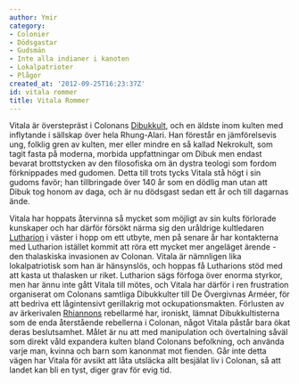```yaml
---
author: Ymir
category:
- Colonier
- Dödsgastar
- Gudsmän
- Inte alla indianer i kanoten
- Lokalpatrioter
- Plågor
created_at: '2012-09-25T16:23:37Z'
id: vitala rommer
title: Vitala Rommer
---
```

Vitala är överstepräst i Colonans [Dibukkult], och en äldste inom kulten med inflytande i sällskap över hela Rhung-Alari. Han förestår en jämförelsevis ung, folklig gren av kulten, mer eller mindre en så kallad Nekrokult, som tagit fasta på moderna, morbida uppfattningar om Dibuk men endast bevarat brottstycken av den filosofiska om än dystra teologi som fordom förknippades med gudomen. Detta till trots tycks Vitala stå högt i sin gudoms favör; han tillbringade över 140 år som en dödlig man utan att Dibuk tog honom av daga, och är nu dödsgast sedan ett år och till dagarnas ände.

Vitala har hoppats återvinna så mycket som möjligt av sin kults förlorade kunskaper och har därför försökt närma sig den uråldrige kultledaren [Lutharion] i väster i hopp om ett utbyte, men på senare år har kontakterna med Lutharion istället kommit att röra ett mycket mer angeläget ärende - den thalaskiska invasionen av Colonan. Vitala är nämnligen lika lokalpatriotisk som han är hänsynslös, och hoppas få Lutharions stöd med att kasta ut thalasken ur riket. Lutharion sägs förfoga över enorma styrkor, men har ännu inte gått Vitala till mötes, och Vitala har därför i ren frustration organiserat om Colonans samtliga Dibukkulter till De Övergivnas Arméer, för att bedriva ett lågintensivt gerillakrig mot ockupationsmakten. Förlusten av av ärkerivalen [Rhiannons] rebellarmé har, ironiskt, lämnat Dibukkultisterna som de enda återstående rebellerna i Colonan, något Vitala påstår bara ökat deras beslutsamhet. Målet är nu att med manipulation och övertalning såväl som direkt våld expandera kulten bland Colonans befolkning, och använda varje man, kvinna och barn som kanonmat mot fienden. Går inte detta vägen har Vitala för avsikt att låta utsläcka allt besjälat liv i Colonan, så att landet kan bli en tyst, diger grav för evig tid.

  [Dibukkult]: Dibukkult
  [Lutharion]: Lutharion
  [Rhiannons]: Rhiannon_síol_Leath-Shuile
